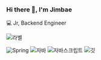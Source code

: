 ### Hi there 👋, I'm Jimbae

<!--
**jimbaemon/jimbaemon** is a ✨ _special_ ✨ repository because its `README.md` (this file) appears on your GitHub profile.

Here are some ideas to get you started:

- 🔭 I’m currently working on ...
- 🌱 I’m currently learning ...
- 👯 I’m looking to collaborate on ...
- 🤔 I’m looking for help with ...
- 💬 Ask me about ...
- 📫 How to reach me: ...
- 😄 Pronouns: ...
- ⚡ Fun fact: ...
-->
💻 Jr, Backend Engineer

![라벨](https://github-readme-stats.vercel.app/api?username=jimbaemon&show_icons=true&theme=vue)


![Spring](https://img.shields.io/badge/Framework-Spring-84B0B4?logo=Spring) ![자바](https://img.shields.io/badge/Language-Java-84B0B4?logo=Java) ![자바스크립트](https://img.shields.io/badge/Language-Javascript-84B0B4?logo=Javascript) ![깃](https://img.shields.io/badge/Tools-Git-84B0B4?logo=Git)
